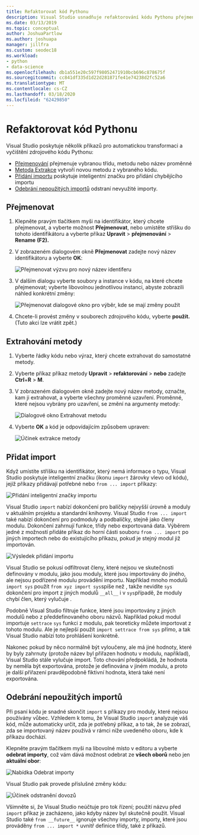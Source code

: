 ```yaml
---
title: Refaktorovat kód Pythonu
description: Visual Studio usnadňuje refaktorování kódu Pythonu přejmenováním identifikátorů, extrahováním metod, přidáním importů a odebráním nepoužívaných importů.
ms.date: 03/13/2019
ms.topic: conceptual
author: JoshuaPartlow
ms.author: joshuapa
manager: jillfra
ms.custom: seodec18
ms.workload:
- python
- data-science
ms.openlocfilehash: db1a551e20c597f98052471910bcb696c878675f
ms.sourcegitcommit: cc841df335d1d22d281871fe41e74238d2fc52a6
ms.translationtype: MT
ms.contentlocale: cs-CZ
ms.lasthandoff: 03/18/2020
ms.locfileid: "62429850"
---
```

# <a name="refactor-python-code"></a>Refaktorovat kód Pythonu

Visual Studio poskytuje několik příkazů pro automatickou transformaci a vyčištění zdrojového kódu Pythonu:

- [Přejmenování](#rename) přejmenuje vybranou třídu, metodu nebo název proměnné
- [Metoda Extrakce](#extract-method) vytvoří novou metodu z vybraného kódu.
- [Přidání importu](#add-import) poskytuje inteligentní značku pro přidání chybějícího importu
- [Odebrání nepoužitých importů](#remove-unused-imports) odstraní nevyužité importy.

## <a name="rename"></a>Přejmenovat

1. Klepněte pravým tlačítkem myši na identifikátor, který chcete přejmenovat, a vyberte možnost **Přejmenovat**, nebo umístěte stříšku do tohoto identifikátoru a vyberte příkaz **Upravit** > **přejmenování** > **Rename** **(F2).**
2. V zobrazeném dialogovém okně **Přejmenovat** zadejte nový název identifikátoru a vyberte **OK**:

   ![Přejmenovat výzvu pro nový název identiferu](media/code-refactor-rename-1.png)

3. V dalším dialogu vyberte soubory a instance v kódu, na které chcete přejmenovat; vyberte libovolnou jednotlivou instanci, abyste zobrazili náhled konkrétní změny:

   ![Přejmenovat dialogové okno pro výběr, kde se mají změny použít](media/code-refactor-rename-2.png)

4. Chcete-li provést změny v souborech zdrojového kódu, vyberte **použít.** (Tuto akci lze vrátit zpět.)

## <a name="extract-method"></a>Extrahování metody

1. Vyberte řádky kódu nebo výraz, který chcete extrahovat do samostatné metody.
2. Vyberte příkaz příkaz metody **Upravit** > **refaktorování** > **nebo** zadejte **Ctrl**+**R** > **M**.
3. V zobrazeném dialogovém okně zadejte nový název metody, označte, kam ji extrahovat, a vyberte všechny proměnné uzavření. Proměnné, které nejsou vybrány pro uzavření, se změní na argumenty metody:

   ![Dialogové okno Extrahovat metodu](media/code-refactor-extract-method-1.png)

4. Vyberte **OK** a kód je odpovídajícím způsobem upraven:

   ![Účinek extrakce metody](media/code-refactor-extract-method-2.png)

## <a name="add-import"></a>Přidat import

Když umístíte stříšku na identifikátor, který nemá informace o typu, Visual Studio poskytuje inteligentní značku (ikonu `import` žárovky vlevo od kódu), jejíž příkazy přidávají potřebné nebo `from ... import` příkazy:

![Přidání inteligentní značky importu](media/code-refactor-add-import-1.png)

Visual Studio `import` nabízí dokončení pro balíčky nejvyšší úrovně a moduly v aktuálním projektu a standardní knihovny. Visual Studio `from ... import` také nabízí dokončení pro podmoduly a podbalíčky, stejně jako členy modulu. Dokončení zahrnují funkce, třídy nebo exportovaná data. Výběrem jedné z možností přidáte příkaz do horní části souboru `from ... import` po jiných importech nebo do existujícího příkazu, pokud je stejný modul již importován.

![Výsledek přidání importu](media/code-refactor-add-import-2.png)

Visual Studio se pokusí odfiltrovat členy, které nejsou ve skutečnosti definovány v modulu, jako jsou moduly, které jsou importovány do jiného, ale nejsou podřízené modulu provádění importu. Například mnoho modulů `import sys` použít `from xyz import sys`spíše než , takže nevidíte `sys` dokončení pro import z jiných modulů `__all__` i v `sys`případě, že moduly chybí člen, který vylučuje .

Podobně Visual Studio filtruje funkce, které jsou importovány z jiných modulů nebo z předdefinovaného oboru názvů. Například pokud modul importuje `settrace` `sys` funkci z modulu, pak teoreticky můžete importovat z tohoto modulu. Ale je nejlepší použít `import settrace from sys` přímo, a tak Visual Studio nabízí toto prohlášení konkrétně.

Nakonec pokud by něco normálně být vyloučeny, ale má jiné hodnoty, které by byly zahrnuty (protože název byl přiřazen hodnotu v modulu, například), Visual Studio stále vylučuje import. Toto chování předpokládá, že hodnota by neměla být exportována, protože je definována v jiném modulu, a proto je další přiřazení pravděpodobně fiktivní hodnota, která také není exportována.

## <a name="remove-unused-imports"></a>Odebrání nepoužitých importů

Při psaní kódu je snadné skončit `import` s příkazy pro moduly, které nejsou používány vůbec. Vzhledem k tomu, že Visual Studio `import` analyzuje váš kód, může automaticky určit, zda je potřebný příkaz, a to tak, že se zobrazí, zda se importovaný název používá v rámci níže uvedeného oboru, kde k příkazu dochází.

Klepněte pravým tlačítkem myši na libovolné místo v editoru a vyberte **odebrat importy**, což vám dává možnost odebrat ze **všech oborů** nebo jen **aktuální obor**:

![Nabídka Odebrat importy](media/code-refactor-remove-imports-1.png)

Visual Studio pak provede příslušné změny kódu:

![Účinek odstranění dovozů](media/code-refactor-remove-imports-2.png)

Všimněte si, že Visual Studio neúčtuje pro tok řízení; použití názvu před `import` příkaz je zacházeno, jako kdyby název byl skutečně použit. Visual Studio také `from __future__` ignoruje všechny importy, importy, které jsou prováděny `from ... import *` uvnitř definice třídy, také z příkazů.
